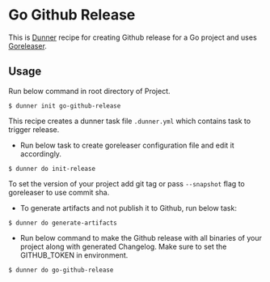 # Go Github Release

This is [Dunner](https://github.com/leopardslab/dunner) recipe for creating Github release for a Go project and uses [Goreleaser](https://goreleaser.com).

## Usage

Run below command in root directory of Project. 

```
$ dunner init go-github-release
```

This recipe creates a dunner task file `.dunner.yml` which contains task to trigger release. 

* Run below task to create goreleaser configuration file and edit it accordingly.

```
$ dunner do init-release
```

To set the version of your project add git tag or pass `--snapshot` flag to goreleaser to use commit sha.

* To generate artifacts and not publish it to Github, run below task:

```
$ dunner do generate-artifacts
```

* Run below command to make the Github release with all binaries of your project along with generated Changelog. Make sure to set the GITHUB_TOKEN in environment.

```
$ dunner do go-github-release
```
